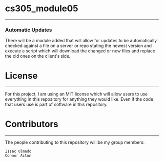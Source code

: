 # cs305_module05
***
### Automatic Updates
There will be a module added that will allow for updates to be automatically checked against a file on a server or repo stating the newest version and execute a script which will download the changed or new files and replace the old ones on the client's side.


# License
***
For this project, I am using an MIT license which will allow users to use everything in this repository for anything they would like. Even if the code that users use is part of software in this repository.

# Contributors
***
The people contributing to this repository will be my group members:

    Issac Olmedo
    Connor Aiton
